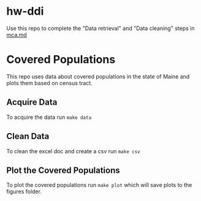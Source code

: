 # hw-ddi

Use this repo to complete the "Data retrieval" and "Data cleaning" steps in [mca.md](mca.md)

# Covered Populations
This repo uses data about covered populations in the state of Maine and plots them based on census tract.

## Acquire Data
To acquire the data run `make data`

## Clean Data
To clean the excel doc and create a csv run `make csv`


## Plot the Covered Populations
To plot the covered populations run `make plot` which will save plots to the figures folder. 
